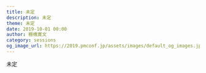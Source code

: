 ```yaml
---	
title: 未定
description: 未定
theme: 未定
date: 2019-10-01 00:00
author: 棚橋寛文
category: sessions
og_image_url: https://2019.pmconf.jp/assets/images/default_og_images.jpg
---	
```

未定
